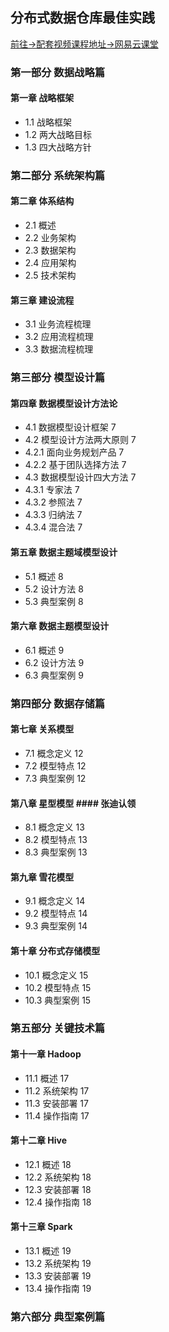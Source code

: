 ## 分布式数据仓库最佳实践 ##
[前往->配套视频课程地址->网易云课堂](http://study.163.com/course/courseMain.htm?courseId=1005270022&utm_campaign=commission&utm_source=cp-1016839500&utm_medium=share)
### 第一部分	 数据战略篇 ###
#### 第一章 战略框架 ####
- 1.1 战略框架	
- 1.2 两大战略目标
- 1.3 四大战略方针
### 第二部分 系统架构篇 ###
#### 第二章 体系结构	####
- 2.1 概述	
- 2.2 业务架构	
- 2.3 数据架构	
- 2.4 应用架构	
- 2.5 技术架构	
#### 第三章 建设流程	####
- 3.1 业务流程梳理	
- 3.2 应用流程梳理	
- 3.3 数据流程梳理	
### 第三部分 模型设计篇 ###
#### 第四章 数据模型设计方法论	####
- 4.1 数据模型设计框架	7
- 4.2 模型设计方法两大原则	7
- 4.2.1 面向业务规划产品	7
- 4.2.2 基于团队选择方法	7
- 4.3 数据模型设计四大方法	7
- 4.3.1 专家法	7
- 4.3.2 参照法	7
- 4.3.3 归纳法	7
- 4.3.4 混合法	7
#### 第五章 数据主题域模型设计	####
- 5.1 概述	8
- 5.2 设计方法	8
- 5.3 典型案例	8
#### 第六章 数据主题模型设计	####
- 6.1 概述	9
- 6.2 设计方法	9
- 6.3 典型案例	9
### 第四部分 数据存储篇 ###
#### 第七章 关系模型	####
- 7.1 概念定义	12
- 7.2 模型特点	12
- 7.3 典型案例	12
#### 第八章 星型模型	#### 张迪认领
- 8.1 概念定义	13
- 8.2 模型特点	13
- 8.3 典型案例	13
#### 第九章 雪花模型	####
- 9.1 概念定义	14
- 9.2 模型特点	14
- 9.3 典型案例	14
#### 第十章 分布式存储模型	####
- 10.1 概念定义	15
- 10.2 模型特点	15
- 10.3 典型案例	15
### 第五部分 关键技术篇 ###
#### 第十一章 Hadoop	####
- 11.1 概述	17
- 11.2 系统架构	17
- 11.3 安装部署	17
- 11.4 操作指南	17
#### 第十二章 Hive	####
- 12.1 概述	18
- 12.2 系统架构	18
- 12.3 安装部署	18
- 12.4 操作指南	18
#### 第十三章 Spark	####
- 13.1 概述	19
- 13.2 系统架构	19
- 13.3 安装部署	19
- 13.4 操作指南	19
### 第六部分 典型案例篇 ###


